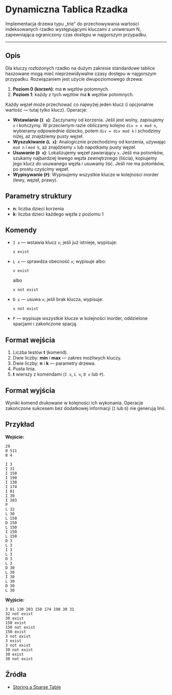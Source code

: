 # Dynamiczna Tablica Rzadka

Implementacja drzewa typu „trie” do przechowywania wartości indeksowanych rzadko występującymi kluczami z uniwersum N, zapewniająca ograniczony czas dostępu w najgorszym przypadku.

---

## Opis

Dla kluczy rozłożonych rzadko na dużym zakresie standardowe tablice haszowane mogą mieć nieprzewidywalne czasy dostępu w najgorszym przypadku. Rozwiązaniem jest użycie dwupoziomowego drzewa:

1. **Poziom 0 (korzeń)**: ma **n** węzłów potomnych.
2. **Poziom 1**: każdy z tych węzłów ma **k** węzłów potomnych.

Każdy węzeł może przechować co najwyżej jeden klucz (i opcjonalnie wartość — tutaj tylko klucz). Operacje:

* **Wstawianie (`I x`)**: Zaczynamy od korzenia. Jeśli jest wolny, zapisujemy `x` i kończymy. W przeciwnym razie obliczamy kolejno `div = x mod n`, wybieramy odpowiednie dziecko, potem `div = div mod k` i schodzimy niżej, aż znajdziemy pusty węzeł.
* **Wyszukiwanie (`L x`)**: Analogicznie przechodzimy od korzenia, używając `mod n` i `mod k`, aż znajdziemy `x` lub napotkamy pusty węzeł.
* **Usuwanie (`D x`)**: Lokalizujemy węzeł zawierający `x`. Jeśli ma potomków, szukamy najbardziej lewego węzła zewnętrznego (liścia), kopiujemy jego klucz do usuwanego węzła i usuwamy liść. Jeśli nie ma potomków, po prostu czyścimy węzeł.
* **Wypisywanie (`P`)**: Wypisujemy wszystkie klucze w kolejności inorder (lewy, węzeł, prawy).

## Parametry struktury

* **n**: liczba dzieci korzenia
* **k**: liczba dzieci każdego węzła z poziomu 1

## Komendy

* `I x` — wstawia klucz `x`; jeśli już istnieje, wypisuje:

  ```
  x exist
  ```
* `L x` — sprawdza obecność `x`; wypisuje albo:

  ```
  x exist
  ```

  albo

  ```
  x not exist
  ```
* `D x` — usuwa `x`; jeśli brak klucza, wypisuje:

  ```
  x not exist
  ```
* `P` — wypisuje wszystkie klucze w kolejności inorder, oddzielone spacjami i zakończone spacją.

## Format wejścia

1. Liczba testów **t** (komend).
2. Dwie liczby: **min** i **max** — zakres możliwych kluczy.
3. Dwie liczby: **n** i **k** — parametry drzewa.
4. Pusta linia.
5. **t** wierszy z komendami (`I x`, `L x`, `D x` lub `P`).

## Format wyjścia

Wyniki komend drukowane w kolejności ich wykonania. Operacje zakończone sukcesem bez dodatkowej informacji (`I` lub `D`) nie generują linii.

## Przykład

**Wejście:**

```text
29
0 511
8 4

I 3
I 31
I 150
I 190
I 130
I 174
I 81
I 30
I 203
P
L 32
L 30
L 150
D 150
L 150
I 150
L 150
D 3
L 3
I 3
L 3
D 3
L 3
D 30
L 30
I 30
L 30
D 30
L 30
```

**Wyjście:**

```text
3 81 130 203 150 174 190 30 31 
32 not exist
30 exist
150 exist
150 not exist
150 exist
3 not exist
3 exist
3 not exist
30 not exist
30 exist
30 not exist
```

## Źródła

* [Storing a Sparse Table](https://example.com/storing-a-sparse-table)
